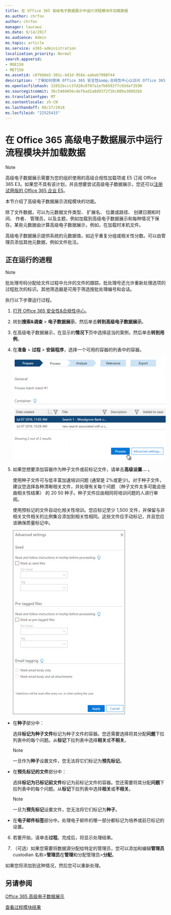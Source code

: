 ```yaml
---
title: 在 Office 365 高级电子数据展示中运行流程模块并加载数据
ms.author: chrfox
author: chrfox
manager: laurawi
ms.date: 9/14/2017
ms.audience: Admin
ms.topic: article
ms.service: o365-administration
localization_priority: Normal
search.appverid:
- MOE150
- MET150
ms.assetid: c87bb0e5-301c-4d1d-958e-aabeb7990f44
description: '了解如何使用 Office 365 安全性&amp;合规性中心以访问 Office 365 高级电子数据展示和运行进程模块用例。  '
ms.openlocfilehash: 32052bccc37d20c8707a1efb0592f7c93daf3590
ms.sourcegitcommit: 36c5466056cdef6ad2a8d9372f2bc009a30892bb
ms.translationtype: MT
ms.contentlocale: zh-CN
ms.lasthandoff: 08/27/2018
ms.locfileid: "22525415"
---
```

# <a name="run-the-process-module-and-load-data-in-office-365-advanced-ediscovery"></a>在 Office 365 高级电子数据展示中运行流程模块并加载数据

> [!NOTE]
> 高级电子数据展示需要为您的组织使用的高级合规性加载项或 E5 订阅 Office 365 E3。如果您不具有该计划，并且想要尝试高级电子数据展示，您还可以[注册试用版的 Office 365 企业 E5](https://go.microsoft.com/fwlink/p/?LinkID=698279)。 
  
本节介绍了高级电子数据展示流程模块的功能。 
  
除了文件数据，可以为元数据文件类型、 扩展名、 位置或路径、 创建日期和时间、 作者、 管理员，以及主题，例如加载到高级电子数据展示和每种情况下保存。某些元数据由计算高级电子数据展示，例如，在加载时本机文件。 
  
高级电子数据展示提供系统的元数据值，如近乎重复分组或相关性分数。可以由管理员添加其他元数据，例如文件批注。 
  
## <a name="running-process"></a>正在运行的进程

> [!NOTE]
> 批处理号码分配给文件过程中允许的文件的跟踪。批处理号还允许重新处理选项的过程批次的标识。其他筛选器是可用于筛选按批处理编号和会话。 
  
执行以下步骤运行过程。
  
1. [打开 Office 365 安全性&amp;合规性中心](go-to-the-securitycompliance-center.md)。 
    
2. 转到**搜索&amp;调查** \> **电子数据展示**，然后单击**转到高级电子数据展示**。
    
3. 在高级电子数据展示，在显示的**情况下**页中选择适当的案例，然后单击**转到用例**。
    
4. 在**准备** \> **过程** \> **安装程序**，选择一个可用的容器的列表中的容器。
    
    ![单击过程以添加到用例的搜索结果](media/50bdc55c-d378-4881-b302-31ef785fa359.png)
  
5. 如果您想要添加容器作为种子文件或前标记文件，请单击**高级设置...** 。 
    
    使用种子文件可与低丰富加速培训问题 (通常是 2%或更少)。对于种子文件，建议您选择各种清晰相关文件，并处理有关每个问题 （种子文件太多可能会扭曲相关性结果） 的 20 50 种子。种子文件应由相同将培训问题的人进行审阅。
    
    使用预标记的文件自动化相关性培训。您应标记至少 1,500 文件，并保留与非相关文件相关的比例集合添加到相关性相同。这些文件应手动标记，并且您应该确保质量标记中。
    
    ![处理批处理文件的屏幕快照的高级设置页](media/3c25cb78-4484-41e5-bd34-3753c7ab6cf2.jpg)
  
  - 在**种子**部分中： 
    
    选择**标记为种子文件**标记为种子文件的容器。您还需要选择将其分配**问题**下拉列表中的每个问题。从**标记**下拉列表中选择**相关**或**不相关**。 
    
    > [!NOTE]
    > 一旦作为**种子**设置文件，您无法将它们标记为**预先标记**。 
  
  - 在**预先标记的文件**部分中： 
    
    选择**标记为已标记前文件**标记为前标记文件的容器。您还需要将其分配**问题**下拉列表中的每个问题。从**标记**下拉列表中选择**相关**或**不相关**。 
    
    > [!NOTE]
    > 一旦为**预先标记**设置文件，您无法将它们标记为**种子**。 
  
  - 在**电子邮件标签**部分中。处理电子邮件的哪一部分都标记为培养或前已标记的设置。 
    
6. 若要开始，请单击**过程**。完成后，将显示处理结果。
    
7. （可选）如果您需要将数据源分配给特定的管理员，您可以添加和编辑**管理员**custodian 名称\>**管理员**在**管理**和分配管理员\>**分配**。 
    
如果您将添加到这种情况，然后您可以重新处理。
  
## <a name="see-also"></a>另请参阅

[Office 365 高级电子数据展示](office-365-advanced-ediscovery.md)
  
[查看过程模块结果](view-process-module-results-in-advanced-ediscovery.md)

